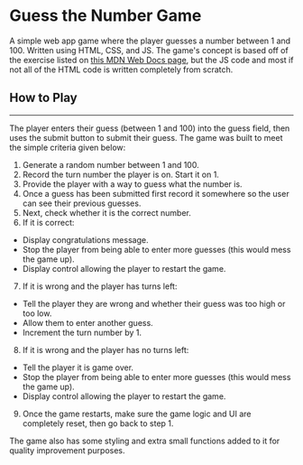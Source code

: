 # Guess the Number Game

A simple web app game where the player guesses a number between 1 and 100. Written using HTML, CSS, and JS. The game's concept is based off of the exercise listed on <a href="https://developer.mozilla.org/en-US/docs/Learn/JavaScript/First_steps/A_first_splash">this MDN Web Docs page</a>, but the JS code and most if not all of the HTML code is written completely from scratch.

## How to Play

---

The player enters their guess (between 1 and 100) into the guess field, then uses the submit button to submit their guess. The game was built to meet the simple criteria given below:

1. Generate a random number between 1 and 100.
2. Record the turn number the player is on. Start it on 1.
3. Provide the player with a way to guess what the number is.
4. Once a guess has been submitted first record it somewhere so the user can see their previous guesses.
5. Next, check whether it is the correct number.
6. If it is correct:

- Display congratulations message.
- Stop the player from being able to enter more guesses (this would mess the game up).
- Display control allowing the player to restart the game.

7. If it is wrong and the player has turns left:

- Tell the player they are wrong and whether their guess was too high or too low.
- Allow them to enter another guess.
- Increment the turn number by 1.

8. If it is wrong and the player has no turns left:

- Tell the player it is game over.
- Stop the player from being able to enter more guesses (this would mess the game up).
- Display control allowing the player to restart the game.

9. Once the game restarts, make sure the game logic and UI are completely reset, then go back to step 1.

The game also has some styling and extra small functions added to it for quality improvement purposes.
